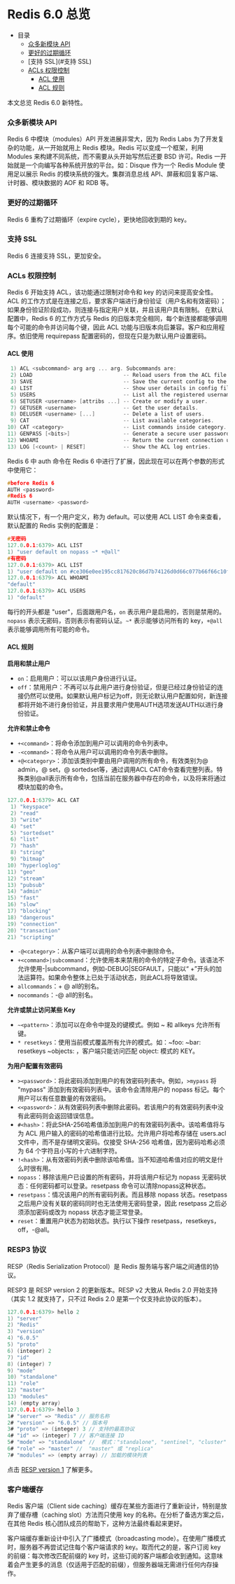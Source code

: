 # Redis 6.0 总览

- 目录
  - [众多新模块 API](#众多新模块-API)
  - [更好的过期循环](#更好的过期循环)
  - [支持 SSL](#支持 SSL)
  - [ACLs 权限控制](#ACLs-权限控制)
    - [ACL 使用](#ACL-使用)
    - [ACL 规则](#ACL-规则)

本文总览 Redis 6.0 新特性。

### 众多新模块 API

Redis 6 中模块（modules）API 开发进展非常大，因为 Redis Labs 为了开发复杂的功能，从一开始就用上 Redis 模块。Redis 可以变成一个框架，利用 Modules 来构建不同系统，而不需要从头开始写然后还要 BSD 许可。Redis 一开始就是一个向编写各种系统开放的平台。如：Disque 作为一个 Redis Module 使用足以展示 Redis 的模块系统的强大。集群消息总线 API、屏蔽和回复客户端、计时器、模块数据的 AOF 和 RDB 等。

### 更好的过期循环

Redis 6 重构了过期循环（expire cycle），更快地回收到期的 key。

### 支持 SSL

Redis 6 连接支持 SSL，更加安全。

### ACLs 权限控制

Redis 6 开始支持 ACL，该功能通过限制对命令和 key 的访问来提高安全性。
ACL 的工作方式是在连接之后，要求客户端进行身份验证（用户名和有效密码）；如果身份验证阶段成功，则连接与指定用户关联，并且该用户具有限制。
在默认配置中，Redis 6 的工作方式与 Redis 的旧版本完全相同，每个新连接都能够调用每个可能的命令并访问每个键，因此 ACL 功能与旧版本向后兼容。客户和应用程序。依旧使用 requirepass 配置密码的，但现在只是为默认用户设置密码。

#### ACL 使用

```C
 1) ACL <subcommand> arg arg ... arg. Subcommands are:
 2) LOAD                             -- Reload users from the ACL file.
 3) SAVE                             -- Save the current config to the ACL file.
 4) LIST                             -- Show user details in config file format.
 5) USERS                            -- List all the registered usernames.
 6) SETUSER <username> [attribs ...] -- Create or modify a user.
 7) GETUSER <username>               -- Get the user details.
 8) DELUSER <username> [...]         -- Delete a list of users.
 9) CAT                              -- List available categories.
10) CAT <category>                   -- List commands inside category.
11) GENPASS [<bits>]                 -- Generate a secure user password.
12) WHOAMI                           -- Return the current connection username.
13) LOG [<count> | RESET]            -- Show the ACL log entries.
```

Redis 6 中 auth 命令在 Redis 6 中进行了扩展，因此现在可以在两个参数的形式中使用它：

```C
#before Redis 6
AUTH <password>
#Redis 6
AUTH <username> <password>
```

默认情况下，有一个用户定义，称为 default。可以使用 ACL LIST 命令来查看，默认配置的 Redis 实例的配置是：

```C
#无密码
127.0.0.1:6379> ACL LIST
1) "user default on nopass ~* +@all"
#有密码
127.0.0.1:6379> ACL LIST
1) "user default on #ce306e0ee195cc817620c86d7b74126d0d66c077b66f66c10f1728cf34a214d3
127.0.0.1:6379> ACL WHOAMI
"default"
127.0.0.1:6379> ACL USERS
1) "default"
```

每行的开头都是 "user"，后面跟用户名，`on` 表示用户是启用的，否则是禁用的。`nopass` 表示无密码，否则表示有密码认证。`~*` 表示能够访问所有的 key，`+@all` 表示能够调用所有可能的命令。

#### ACL 规则

**启用和禁止用户**

- `on`：启用用户：可以以该用户身份进行认证。
- `off`：禁用用户：不再可以与此用户进行身份验证，但是已经过身份验证的连接仍然可以使用。如果默认用户标记为off，则无论默认用户配置如何，新连接都将开始不进行身份验证，并且要求用户使用AUTH选项发送AUTH以进行身份验证。

**允许和禁止命令**

- `+<command>`：将命令添加到用户可以调用的命令列表中。
- `-<command>`：将命令从用户可以调用的命令列表中删除。
- `+@<category>`：添加该类别中要由用户调用的所有命令，有效类别为@ admin，@ set，@ sortedset等，通过调用ACL CAT命令查看完整列表。特殊类别@all表示所有命令，包括当前在服务器中存在的命令，以及将来将通过模块加载的命令。

```C
127.0.0.1:6379> ACL CAT
 1) "keyspace"
 2) "read"
 3) "write"
 4) "set"
 5) "sortedset"
 6) "list"
 7) "hash"
 8) "string"
 9) "bitmap"
10) "hyperloglog"
11) "geo"
12) "stream"
13) "pubsub"
14) "admin"
15) "fast"
16) "slow"
17) "blocking"
18) "dangerous"
19) "connection"
20) "transaction"
21) "scripting"
```

- `-@<category>`：从客户端可以调用的命令列表中删除命令。
- `+<command>|subcommand`：允许使用本来禁用的命令的特定子命令。该语法不允许使用-<command>|subcommand，例如-DEBUG|SEGFAULT，只能以“ +”开头的加法运算符。如果命令整体上已处于活动状态，则此ACL将导致错误。
- `allcommands`：+ @ all的别名。
- `nocommands`：-@ all的别名。

**允许或禁止访问某些 Key**

- `~<pattern>`：添加可以在命令中提及的键模式。例如 ~ 和 allkeys 允许所有键。
- `* resetkeys`：使用当前模式覆盖所有允许的模式。如：~foo: ~bar: resetkeys ~objects: ，客户端只能访问匹配 object: 模式的 KEY。

**为用户配置有效密码**

- `><password>`：将此密码添加到用户的有效密码列表中。例如，`>mypass` 将 "mypass" 添加到有效密码列表中。该命令会清除用户的 nopass 标记。每个用户可以有任意数量的有效密码。
- `<<password>`：从有效密码列表中删除此密码。若该用户的有效密码列表中没有此密码则会返回错误信息。
- `#<hash>`：将此SHA-256哈希值添加到用户的有效密码列表中。该哈希值将与为 ACL 用户输入的密码的哈希值进行比较。允许用户将哈希存储在 users.acl 文件中，而不是存储明文密码。仅接受 SHA-256 哈希值，因为密码哈希必须为 64 个字符且小写的十六进制字符。
- `!<hash>`：从有效密码列表中删除该哈希值。当不知道哈希值对应的明文是什么时很有用。
- `nopass`：移除该用户已设置的所有密码，并将该用户标记为 nopass 无密码状态：任何密码都可以登录。resetpass 命令可以清除nopass这种状态。
- `resetpass`：情况该用户的所有密码列表。而且移除 nopass 状态。resetpass 之后用户没有关联的密码同时也无法使用无密码登录，因此 resetpass 之后必须添加密码或改为 nopass 状态才能正常登录。
- `reset`：重置用户状态为初始状态。执行以下操作 resetpass，resetkeys，off，-@all。

### RESP3 协议

RESP（Redis Serialization Protocol）是 Redis 服务端与客户端之间通信的协议。

RESP3 是 RESP version 2 的更新版本。RESP v2 大致从 Redis 2.0 开始支持（其实 1.2 就支持了，只不过 Redis 2.0 是第一个仅支持此协议的版本）。

```C
127.0.0.1:6379> hello 2
1) "server"
2) "Redis"
3) "version"
4) "6.0.5"
5) "proto"
6) (integer) 2
7) "id"
8) (integer) 7
9) "mode"
10) "standalone"
11) "role"
12) "master"
13) "modules"
14) (empty array)
127.0.0.1:6379> hello 3
1# "server" => "Redis" // 服务名称
2# "version" => "6.0.5" // 版本号
3# "proto" => (integer) 3 // 支持的最高协议
4# "id" => (integer) 7 // 客户端连接 ID
5# "mode" => "standalone" //  模式："standalone", "sentinel", "cluster"
6# "role" => "master" //  "master" 或 "replica"
7# "modules" => (empty array) // 加载的模块列表
```

点击 [RESP version 1](https://github.com/lazecoding/Note/blob/main/note/articles/redis/客户端和服务器.md#通信协议) 了解更多。

### 客户端缓存

Redis 客户端（Client side caching）缓存在某些方面进行了重新设计，特别是放弃了缓存槽（caching slot）方法而只使用 key 的名称。在分析了备选方案之后，在其他 Redis 核心团队成员的帮助下，这种方法最终看起来更好。

客户端缓存重新设计中引入了广播模式（broadcasting mode）。在使用广播模式时，服务器不再尝试记住每个客户端请求的 key。取而代之的是，客户订阅 key 的前缀：每次修改匹配前缀的 key 时，这些订阅的客户端都会收到通知。这意味着会产生更多的消息（仅适用于匹配的前缀），但服务器端无需进行任何内存操作。

